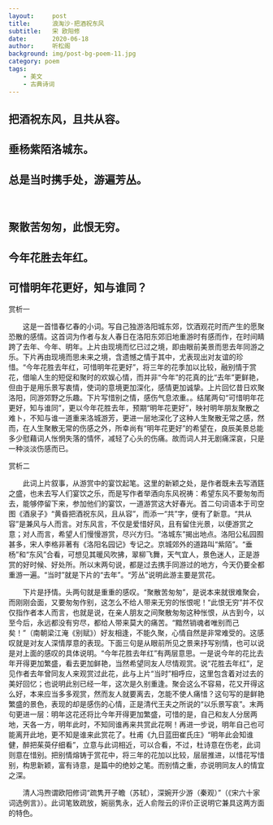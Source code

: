 ```yaml
---
layout:     post
title:      浪淘沙·把酒祝东风
subtitle:   宋 欧阳修
date:       2020-06-18
author:     听松阁
background: img/post-bg-poem-11.jpg
category: poem
tags:
    - 美文
    - 古典诗词
---
```


## 把酒祝东风，且共从容。
## 垂杨紫陌洛城东。
## 总是当时携手处，游遍芳丛。
&nbsp;
## 聚散苦匆匆，此恨无穷。
## 今年花胜去年红。
## 可惜明年花更好，知与谁同？



赏析一

　　这是一首惜春忆春的小词。写自己独游洛阳城东郊，饮酒观花时而产生的愿聚恐散的感情。这首词为作者与友人春日在洛阳东郊旧地重游时有感而作，在时间睛跨了去年、今年、明年。上片由现境而忆已过之境，即由眼前美景而思去年同游之乐。下片再由现境而思未来之境，含遗憾之情于其中，尤表现出对友谊的珍惜。“今年花胜去年红，可惜明年花更好”，将三年的花季加以比较，融别情于赏花，借喻人生的短促和聚时的欢娱心情，而并非“今年”的花真的比“去年”更鲜艳，但由于是用乐景写衷情，使词的意境更加深化，感情更加诚挚。上片回忆昔日欢聚洛阳，同游郊野之乐趣。下片写惜别之情，感伤气息浓重。。结尾两句“可惜明年花更好，知与谁同”，更以今年花胜去年，预期“明年花更好”，映衬明年朋友聚散之难卜，不知与谁一道重来洛城游芳，更进一层地深化了这种人生聚散无常之感，然而，在人生聚散无常的伤感之外，所幸尚有“明年花更好”的希望在，良辰美景总能多少慰藉词人怅惘失落的情怀，减轻了心头的伤痛。故而词人并无剧痛深哀，只是一种淡淡伤感而已。 





赏析二

　　此词上片叙事，从游赏中的宴饮起笔。这里的新颖之处，是作者既未去写酒筳之盛，也未去写人们宴饮之乐，而是写作者举酒向东风祝祷：希望东风不要匆匆而去，能够停留下来，参加他们的宴饮，一道游赏这大好春光。首二句词语本于司空图《酒泉子》“黄昏把酒祝东风，且从容”，而添一“共”字，便有了新意。“共从容”是兼风与人而言。对东风言，不仅是爱惜好风，且有留住光景，以便游赏之意；对人而言，希望人们慢慢游赏，尽兴方归。“洛城东”揭出地点。洛阳公私园囿甚多，宋人李格非著有《洛阳名园记》专记之。京城郊外的道路叫“紫陌”。“垂杨”和“东风”合看，可想见其暖风吹拂，翠柳飞舞，天气宜人，景色迷人，正是游赏的好时候、好处所。所以末两句说，都是过去携手同游过的地方，今天仍要全都重游一遍。“当时”就是下片的“去年”。“芳丛”说明此游主要是赏花。

　　下片是抒情。头两句就是重重的感叹。“聚散苦匆匆”，是说本来就很难聚会，而刚刚会面，又要匆匆作别，这怎么不给人带来无穷的怅恨呢！“此恨无穷”并不仅仅指作者本人而言，也就是说，在亲人朋友之间聚散匆匆这种怅恨，从古到今，以至今后，永远都没有穷尽，都给人带来莫大的痛苦。“黯然销魂者唯别而己矣！”（南朝梁江淹《别赋》）好友相逢，不能久聚，心情自然是非常难受的。这感叹就是对友人深情厚意的表现。下面三句是从眼前所见之景来抒写别情，也可以说是对上面的感叹的具体说明。“今年花胜去年红”有两层意思。一是说今年的花比去年开得更加繁盛，看去更加鲜艳，当然希望同友人尽情观赏。说“花胜去年红”，足见作者去年曾同友人来观赏过此花，此与上片“当时”相呼应，这里包含着对过去的美好回忆；也说明此别已经一年，这次是久别重逢。聚会这么不容易，花又开得这么好，本来应当多多观赏，然而友人就要离去，怎能不使人痛惜？这句写的是鲜艳繁盛的景色，表现的却是感伤的心情，正是清代王夫之所说的“以乐景写哀”。末两句更进一层：明年这花还将比今年开得更加繁盛，可惜的是，自己和友人分居两地，天各一方，明年此时，不知同谁再来共赏此花啊！再进一步说，明年自己也可能离开此地，更不知是谁来此赏花了。杜甫《九日蓝田崔氏庄》“明年此会知谁健，醉把茱萸仔细看”，立意与此词相近，可以合看，不过，杜诗意在伤老，此词则意在惜别。把别情熔铸于赏花中，将三年的花加以比较，层层推进，以惜花写惜别，构思新颖，富有诗意，是篇中的绝妙之笔。而别情之重，亦说明同友人的情宜之深。

　　清人冯煦谓欧阳修词“疏隽开子瞻（苏轼），深婉开少游（秦观）”（《宋六十家词选例言》）。此词笔致疏放，婉丽隽永，近人俞陛云的评价正说明它兼具这两方面的特色。
